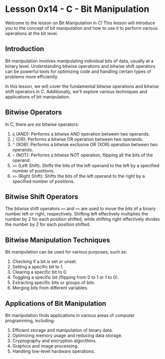 # Lesson 0x14 - C - Bit Manipulation

Welcome to the lesson on Bit Manipulation in C! This lesson will introduce you to the concept of bit manipulation and how to use it to perform various operations at the bit level.

## Introduction

Bit manipulation involves manipulating individual bits of data, usually at a binary level. Understanding bitwise operations and bitwise shift operators can be powerful tools for optimizing code and handling certain types of problems more efficiently.

In this lesson, we will cover the fundamental bitwise operations and bitwise shift operators in C. Additionally, we'll explore various techniques and applications of bit manipulation.

## Bitwise Operators

In C, there are six bitwise operators:

1. `&` (AND): Performs a bitwise AND operation between two operands.
2. `|` (OR): Performs a bitwise OR operation between two operands.
3. `^` (XOR): Performs a bitwise exclusive OR (XOR) operation between two operands.
4. `~` (NOT): Performs a bitwise NOT operation, flipping all the bits of the operand.
5. `<<` (Left Shift): Shifts the bits of the left operand to the left by a specified number of positions.
6. `>>` (Right Shift): Shifts the bits of the left operand to the right by a specified number of positions.

## Bitwise Shift Operators

The bitwise shift operators `<<` and `>>` are used to move the bits of a binary number left or right, respectively. Shifting left effectively multiplies the number by 2 for each position shifted, while shifting right effectively divides the number by 2 for each position shifted.

## Bitwise Manipulation Techniques

Bit manipulation can be used for various purposes, such as:

1. Checking if a bit is set or unset.
2. Setting a specific bit to 1.
3. Clearing a specific bit to 0.
4. Toggling a specific bit (flipping from 0 to 1 or 1 to 0).
5. Extracting specific bits or groups of bits.
6. Merging bits from different variables.

## Applications of Bit Manipulation

Bit manipulation finds applications in various areas of computer programming, including:

1. Efficient storage and manipulation of binary data.
2. Optimizing memory usage and reducing data storage.
3. Cryptography and encryption algorithms.
4. Graphics and image processing.
5. Handling low-level hardware operations.

